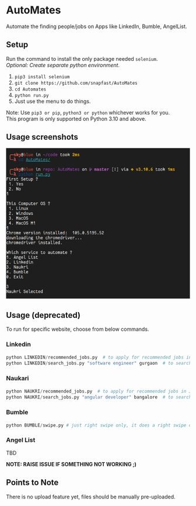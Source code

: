 # AutoMates
Automate the finding people/jobs on Apps like LinkedIn, Bumble, AngelList.


## Setup 

Run the command to install the only package needed `selenium`.  
*Optional: Create separate python environment.*

1. `pip3 install selenium`
2. `git clone https://github.com/snapfast/AutoMates`
3. `cd Automates`
4. `python run.py`
5. Just use the menu to do things.

Note: Use `pip3 or pip`, `python3 or python` whichever works for you.   
This program is only supported on Python 3.10 and above.

## Usage screenshots

![Usage](./zz/Screenshot_from_2022-09-13_22-34-19_1.png)

## Usage (deprecated)

To run for specific website, choose from below commands.

### Linkedin
```python
python LINKEDIN/recommended_jobs.py  # to apply for recommended jobs in Jobs Section
python LINKEDIN/search_jobs.py "software engineer" gurgaon  # to search for jobs per location
```
### Naukari
```python
python NAUKRI/recommended_jobs.py  # to apply for recommended jobs in Jobs Section
python NAUKRI/search_jobs.py "angular developer" bangalore  # to search for jobs per location
```

### Bumble
```python
python BUMBLE/swipe.py # just right swipe only, it does a right swipe on random time, 3 secs to 13 secs.
```

### Angel List
TBD


__NOTE: RAISE ISSUE IF SOMETHING NOT WORKING ;)__

## Points to Note

There is no upload feature yet, files should be manually pre-uploaded.


